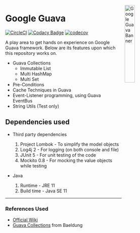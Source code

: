 <img src="https://miro.medium.com/max/1068/1*WjmDb7LvLRBbWsp6x7Gakw.jpeg"
     alt="Google Guava Banner"
     style="float: right; margin-left: 10px;" 
     width="25%"
     height="25%"
     align="right"/>

# Google Guava

[![CircleCI](https://circleci.com/gh/Vignesh-Durairaj/Guava-Play-Ground.svg?style=svg)](https://circleci.com/gh/Vignesh-Durairaj/Guava-Play-Ground)
[![Codacy Badge](https://api.codacy.com/project/badge/Grade/204b36d6a7304afda4c8762ff1e6f40b)](https://www.codacy.com/manual/Vignesh-Durairaj/Guava-Play-Ground?utm_source=github.com&amp;utm_medium=referral&amp;utm_content=Vignesh-Durairaj/Guava-Play-Ground&amp;utm_campaign=Badge_Grade)
[![codecov](https://codecov.io/gh/Vignesh-Durairaj/Guava-Play-Ground/branch/master/graph/badge.svg)](https://codecov.io/gh/Vignesh-Durairaj/Guava-Play-Ground)

A play area to get hands on experience on Google Guava framework. Below are its features upon which this repository works on.

* Guava Collections
  * Immutable List
  * Multi HashMap
  * Multi Set
* Pre-Conditions
* Cache Techniques in Guava
* Event-Listener programming, using Guava EventBus
* String Utils (Test only)

## Dependencies used

* Third party dependencies
  1. Project Lombok - To simplify the model objects
  2. Log4j 2 - For logging (on both console and file)
  3. JUnit 5 - For unit testing of the code
  4. Mockito 0.8 - For mocking the value objects while testing

* Java
  1. Runtime - JRE 11
  2. Build time - Java SE 11

***

### References Used

* [Official Wiki](https://github.com/google/guava/wiki)
* [Guava Collections](https://www.baeldung.com/guava-collections) from Baeldung  